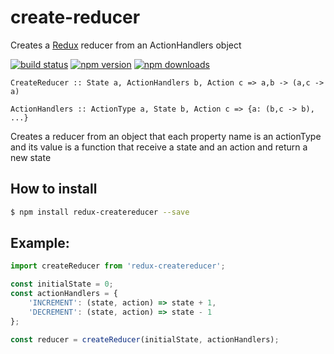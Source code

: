 # create-reducer
Creates a [Redux](http://rackt.github.io/redux) reducer from an ActionHandlers object

[![build status](https://img.shields.io/travis/tiagofreres/create-reducer/master.svg?style=flat-square)](https://travis-ci.org/tiagofreres/create-reducer)
[![npm version](https://img.shields.io/npm/v/redux-createreducer.svg?style=flat-square)](https://www.npmjs.com/package/redux-createreducer)
[![npm downloads](https://img.shields.io/npm/dm/redux-createreducer.svg?style=flat-square)](https://www.npmjs.com/package/redux-createreducer)

`CreateReducer :: State a, ActionHandlers b, Action c => a,b -> (a,c -> a)`

`ActionHandlers :: ActionType a, State b, Action c => {a: (b,c -> b), ...}`

Creates a reducer from an object that each property name is an actionType and
its value is a function that receive a state and an action and return a
new state

## How to install

```bash
$ npm install redux-createreducer --save
```

## Example:

```js
import createReducer from 'redux-createreducer';

const initialState = 0;
const actionHandlers = {
	'INCREMENT': (state, action) => state + 1,
	'DECREMENT': (state, action) => state - 1
};

const reducer = createReducer(initialState, actionHandlers);
```

